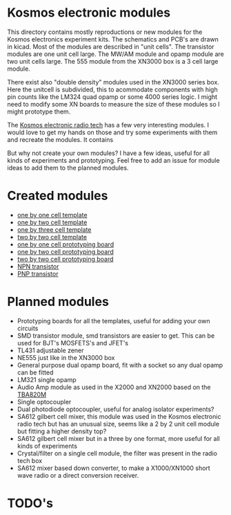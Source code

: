 # Kosmos electronic modules
This directory contains mostly reproductions or new modules for the Kosmos electronics experiment kits. The schematics and PCB's are drawn in kicad. Most of the modules are described in "unit cells". The transistor modules are one unit cell large. The MW/AM module and opamp module are two unit cells large. The 555 module from the XN3000 box is a 3 cell large module.

There exist also "double density" modules used in the XN3000 series box. Here the unitcell is subdivided, this to acommodate components with high pin counts like the LM324 quad opamp or some 4000 series logic. I might need to modify some XN boards to measure the size of these modules so I might prototype them.

The [Kosmos electronic radio tech](https://www.youtube.com/watch?v=OwKrZVnxMPc) has a few very interesting modules. I would love to get my hands on those and try some experiments with them and recreate the modules. It contains 

But why not create your own modules? I have a few ideas, useful for all kinds of experiments and prototyping. Feel free to add an issue for module ideas to add them to the planned modules.
# Created modules
* [one by one cell template](template_1by1/README.md)
* [one by two cell template](template_1by2/README.md)
* [one by three cell template](template_1by3/README.md)
* [two by two cell template](template_2by2/README.md)
* [one by one cell prototyping board](proto_1by1/README.md)
* [one by two cell prototyping board](proto_1by2/README.md)
* [two by two cell prototyping board](proto_2by2/README.md)
* [NPN transistor](NPN_transistor_TH/README.md)
* [PNP transistor](PNP_transistor_TH/README.md)
# Planned modules
* Prototyping boards for all the templates, useful for adding your own circuits
* SMD transistor module, smd transistors are easier to get. This can be used for BJT's MOSFETS's and JFET's
* TL431 adjustable zener
* NE555 just like in the XN3000 box
* General purpose dual opamp board, fit with a socket so any dual opamp can be fitted
* LM321 single opamp
* Audio Amp module as used in the X2000 and XN2000 based on the [TBA820M](https://lcsc.com/product-detail/Audio-Power-OpAmps_UTC-Unisonic-Tech-TBA820ML-D08-T_C171467.html)
* Single optocoupler
* Dual photodiode optocoupler, useful for analog isolator experiments?
* SA612 gilbert cell mixer, this module was used in the Kosmos electronic radio tech but has an unusual size, seems like a 2 by 2 unit cell module but fitting a higher density top?
* SA612 gilbert cell mixer but in a three by one format, more useful for all kinds of experiments
* Crystal/filter on a single cell module, the filter was present in the radio tech box
* SA612 mixer based down converter, to make a X1000/XN1000 short wave radio or a direct conversion receiver.
# TODO's


